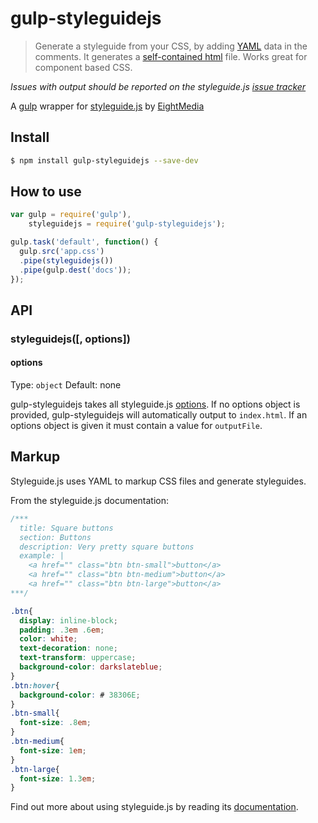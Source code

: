 # gulp-styleguidejs

> Generate a styleguide from your CSS, by adding [YAML](http://en.wikipedia.org/wiki/YAML) data in the comments. It generates a [self-contained html](https://rawgithub.com/EightMedia/styleguide.js/master/test/expected/index.html) file. Works great for component based CSS.

_Issues with output should be reported on the styleguide.js [issue tracker](https://github.com/EightMedia/styleguide.js/issues)_

A [gulp](https://github.com/gulpjs/gulp) wrapper for [styleguide.js](https://github.com/EightMedia/styleguide.js) by [EightMedia](https://github.com/EightMedia/)

## Install
```bash
$ npm install gulp-styleguidejs --save-dev
```

## How to use

```javascript
var gulp = require('gulp'),
    styleguidejs = require('gulp-styleguidejs');

gulp.task('default', function() {
  gulp.src('app.css')
  .pipe(styleguidejs())
  .pipe(gulp.dest('docs'));
});
```

## API
### styleguidejs([, options])

#### options
Type: `object`
Default: none

gulp-styleguidejs takes all styleguide.js [options](https://github.com/EightMedia/styleguide.js#user-content-customize-look-and-feel). If no options object is provided, gulp-styleguidejs will automatically output to `index.html`. If an options object is given it must contain a value for `outputFile`.

## Markup
Styleguide.js uses YAML to markup CSS files and generate styleguides.

From the styleguide.js documentation:

```css
/***
  title: Square buttons
  section: Buttons
  description: Very pretty square buttons
  example: |
    <a href="" class="btn btn-small">button</a>
    <a href="" class="btn btn-medium">button</a>
    <a href="" class="btn btn-large">button</a>
***/

.btn{
  display: inline-block;
  padding: .3em .6em;
  color: white;
  text-decoration: none;
  text-transform: uppercase;
  background-color: darkslateblue;
}
.btn:hover{
  background-color: # 38306E;
}
.btn-small{
  font-size: .8em;
}
.btn-medium{
  font-size: 1em;
}
.btn-large{
  font-size: 1.3em;
}
```

Find out more about using styleguide.js by reading its [documentation](https://github.com/EightMedia/styleguide.js).
